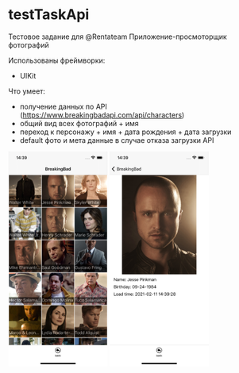 # testTaskApi
Тестовое задание для @Rentateam
Приложение-просмоторщик фотографий

Использованы фреймворки:
- UIKit

Что умеет:
- получение данных по API (https://www.breakingbadapi.com/api/characters)
- общий вид всех фотографий + имя 
- переход к персонажу + имя + дата рождения + дата загрузки 
- default фото и мета данные в случае отказа загрузки API

<p float="left">
<img src="https://github.com/nelermont/testTaskApi/blob/main/testAppBeta/Simulator%20Screen%20Shot%20-%20iPhone%2012%20-%202021-02-11%20at%2014.39.25.png" width="200"   />
  <img src="https://github.com/nelermont/testTaskApi/blob/main/testAppBeta/Simulator%20Screen%20Shot%20-%20iPhone%2012%20-%202021-02-11%20at%2014.39.30.png" width="200"   />
</p>


